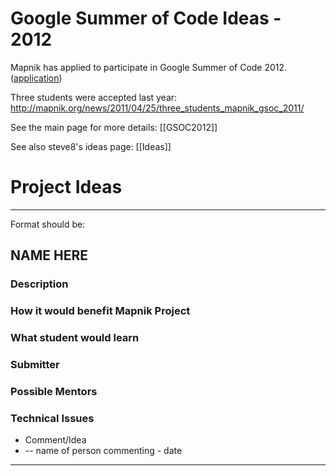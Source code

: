 # Google Summer of Code Ideas - 2012

Mapnik has applied to participate in Google Summer of Code 2012. ([application](Gsoc2012-application))

Three students were accepted last year: http://mapnik.org/news/2011/04/25/three_students_mapnik_gsoc_2011/

See the main page for more details: [[GSOC2012]]

See also steve8's ideas page: [[Ideas]]


# Project Ideas

----

Format should be:

## NAME HERE
### Description
### How it would benefit Mapnik Project
### What student would learn
### Submitter
### Possible Mentors
### Technical Issues
  * Comment/Idea
   * -- name of person commenting - date
----